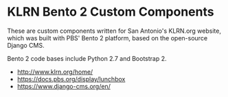 # KLRN Bento 2 Custom Components 

These are custom components written for San Antonio's KLRN.org website, which was built with PBS' Bento 2 platform, based on the open-source Django CMS.

Bento 2 code bases include Python 2.7 and Bootstrap 2. 

- http://www.klrn.org/home/
- https://docs.pbs.org/display/lunchbox
- https://www.django-cms.org/en/